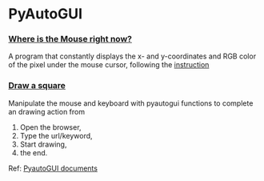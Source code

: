 # PyAutoGUI

### [Where is the Mouse right now?](https://github.com/TimLaiTW/Python-PyAutiGUI/blob/master/MouseNow.py)
A program that constantly displays the x- and y-coordinates and RGB color of the pixel under the mouse cursor, following the [instruction](https://automatetheboringstuff.com/chapter18/)

### [Draw a square](https://github.com/TimLaiTW/Python-PyAutiGUI/blob/master/DrawASquare.py)
Manipulate the mouse and keyboard with pyautogui functions to complete an drawing action from 
1. Open the browser,
2. Type the url/keyword,
3. Start drawing,
4. the end.

Ref: [PyautoGUI documents](https://pyautogui.readthedocs.io/en/latest/)

